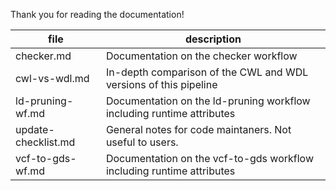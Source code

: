Thank you for reading the documentation!

| file          	  | description                                                             	|
|---------------	  |-------------------------------------------------------------------------	|
| checker.md    	  | Documentation on the checker workflow                                   	|
| cwl-vs-wdl.md 	  | In-depth comparison of the CWL and WDL versions of this pipeline        	|
| ld-pruning-wf.md    | Documentation on the ld-pruning workflow including runtime attributes		|
| update-checklist.md | General notes for code maintaners. Not useful to users.						|
| vcf-to-gds-wf.md 	  | Documentation on the vcf-to-gds workflow including runtime attributes		|